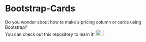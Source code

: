 # Bootstrap-Cards
Do you wonder about how to make a pricing column or cards using Bootstrap?<br>
You can check out this repository to learn it!
<a href="https://gulinte.github.io/Bootstrap-Cards/"><img src="https://upload.wikimedia.org/wikipedia/commons/thumb/b/b2/Bootstrap_logo.svg/512px-Bootstrap_logo.svg.png" alt="bootstrap" width="25px" height="20px"></a>
